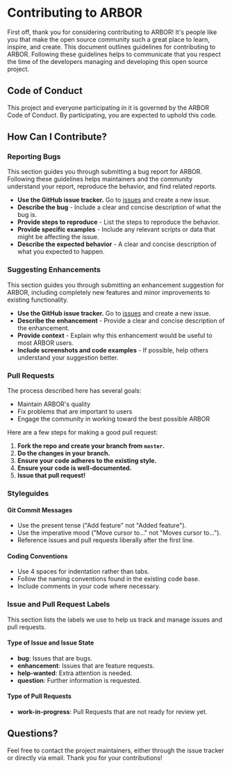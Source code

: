 # Contributing to ARBOR

First off, thank you for considering contributing to ARBOR! It's people like you that make the open source community such a great place to learn, inspire, and create. This document outlines guidelines for contributing to ARBOR. Following these guidelines helps to communicate that you respect the time of the developers managing and developing this open source project.

## Code of Conduct

This project and everyone participating in it is governed by the ARBOR Code of Conduct. By participating, you are expected to uphold this code.

## How Can I Contribute?

### Reporting Bugs

This section guides you through submitting a bug report for ARBOR. Following these guidelines helps maintainers and the community understand your report, reproduce the behavior, and find related reports.

- **Use the GitHub issue tracker.** Go to [issues](https://github.com/xunfu/ARBOR/issues) and create a new issue.
- **Describe the bug** - Include a clear and concise description of what the bug is.
- **Provide steps to reproduce** - List the steps to reproduce the behavior.
- **Provide specific examples** - Include any relevant scripts or data that might be affecting the issue.
- **Describe the expected behavior** - A clear and concise description of what you expected to happen.

### Suggesting Enhancements

This section guides you through submitting an enhancement suggestion for ARBOR, including completely new features and minor improvements to existing functionality.

- **Use the GitHub issue tracker.** Go to [issues](https://github.com/xunfu/ARBOR/issues) and create a new issue.
- **Describe the enhancement** - Provide a clear and concise description of the enhancement.
- **Provide context** - Explain why this enhancement would be useful to most ARBOR users.
- **Include screenshots and code examples** - If possible, help others understand your suggestion better.

### Pull Requests

The process described here has several goals:

- Maintain ARBOR's quality
- Fix problems that are important to users
- Engage the community in working toward the best possible ARBOR

Here are a few steps for making a good pull request:

1. **Fork the repo and create your branch from `master`.**
2. **Do the changes in your branch.**
3. **Ensure your code adheres to the existing style.**
4. **Ensure your code is well-documented.**
5. **Issue that pull request!**

### Styleguides

#### Git Commit Messages

- Use the present tense ("Add feature" not "Added feature").
- Use the imperative mood ("Move cursor to..." not "Moves cursor to...").
- Reference issues and pull requests liberally after the first line.

#### Coding Conventions

- Use 4 spaces for indentation rather than tabs.
- Follow the naming conventions found in the existing code base.
- Include comments in your code where necessary.

### Issue and Pull Request Labels

This section lists the labels we use to help us track and manage issues and pull requests.

#### Type of Issue and Issue State

- **bug**: Issues that are bugs.
- **enhancement**: Issues that are feature requests.
- **help-wanted**: Extra attention is needed.
- **question**: Further information is requested.

#### Type of Pull Requests

- **work-in-progress**: Pull Requests that are not ready for review yet.

## Questions?

Feel free to contact the project maintainers, either through the issue tracker or directly via email. Thank you for your contributions!
